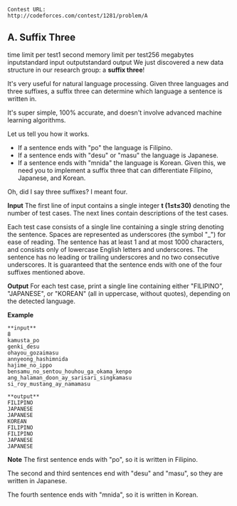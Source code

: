 ```
Contest URL:
http://codeforces.com/contest/1281/problem/A
```

## A. Suffix Three

time limit per test1 second
memory limit per test256 megabytes
inputstandard input
outputstandard output
We just discovered a new data structure in our research group: a **suffix three**!

It's very useful for natural language processing. Given three languages and three suffixes, a suffix three can determine which language a sentence is written in.

It's super simple, 100% accurate, and doesn't involve advanced machine learning algorithms.

Let us tell you how it works.

-   If a sentence ends with "po" the language is Filipino.
-   If a sentence ends with "desu" or "masu" the language is Japanese.
-   If a sentence ends with "mnida" the language is Korean.
    Given this, we need you to implement a suffix three that can differentiate Filipino, Japanese, and Korean.

Oh, did I say three suffixes? I meant four.

**Input**
The first line of input contains a single integer **t (1≤t≤30)** denoting the number of test cases. The next lines contain descriptions of the test cases.

Each test case consists of a single line containing a single string denoting the sentence. Spaces are represented as underscores (the symbol "\_") for ease of reading. The sentence has at least 1 and at most 1000 characters, and consists only of lowercase English letters and underscores. The sentence has no leading or trailing underscores and no two consecutive underscores. It is guaranteed that the sentence ends with one of the four suffixes mentioned above.

**Output**
For each test case, print a single line containing either "FILIPINO", "JAPANESE", or "KOREAN" (all in uppercase, without quotes), depending on the detected language.

**Example**

```
**input**
8
kamusta_po
genki_desu
ohayou_gozaimasu
annyeong_hashimnida
hajime_no_ippo
bensamu_no_sentou_houhou_ga_okama_kenpo
ang_halaman_doon_ay_sarisari_singkamasu
si_roy_mustang_ay_namamasu

**output**
FILIPINO
JAPANESE
JAPANESE
KOREAN
FILIPINO
FILIPINO
JAPANESE
JAPANESE
```

**Note**
The first sentence ends with "po", so it is written in Filipino.

The second and third sentences end with "desu" and "masu", so they are written in Japanese.

The fourth sentence ends with "mnida", so it is written in Korean.
